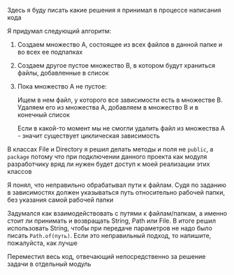 Здесь я буду писать какие решения я принимал в процессе написания кода

Я придумал следующий алгоритм:
1. Создаем множество A, состоящее из всех файлов в данной папке и во всех ее подпапках
2. Создаем другое пустое множество B, в котором будут храниться файлы, добавленные в список
3. Пока множество A не пустое:

    Ищем в нем файл, у которого все зависимости есть в множестве B. Удаляем его из множества A, добавляем в множество B и в конечный список

    Если в какой-то момент мы не смогли удалить файл из множества A - значит существует циклическая зависимость

В классах File и Directory я решил делать методы и поля не ```public```, а ```package``` потому что при подключении данного проекта как модуля разработчику вряд ли нужен будет доступ к моей реализации этих классов

Я понял, что неправильно обрабатывал пути к файлам. Судя по заданию в зависимостях должен указываться путь относительно рабочей папки, без указания самой рабочей папки

Задумался как взаимодействовать с путями к файлам/папкам, а именно стоит ли принимать и возвращать String, Path или File. В итоге решил использовать String, чтобы при передаче параметров не надо было писать ```Path.of(путь)```. Если это неправильный подход, то напишите, пожалуйста, как лучше

Переместил весь код, отвечающий непосредственно за решение задачи в отдельный модуль